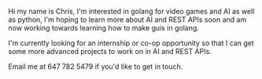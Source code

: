 Hi my name is Chris, I'm interested in golang for video games and AI as well as python, I'm hoping to learn more about AI and REST APIs soon and am now working towards
learning how to make guis in golang.

I'm currently looking for an internship or co-op opportunity so that I can get some more advanced projects to work on in AI and REST APIs.

Email me at 647 782 5479 if you'd like to get in touch.

